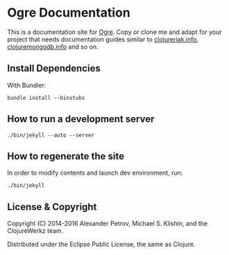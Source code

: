 # Ogre Documentation

This is a documentation site for [Ogre](http://ogre.clojurewerkz.org). Copy or clone me and adapt for your project
that needs documentation guides similar to [clojureriak.info](http://clojureriak.info), [clojuremongodb.info](http://clojuremongodb.info) and so on.


## Install Dependencies

With Bundler:

    bundle install --binstubs


## How to run a development server

    ./bin/jekyll --auto --server


## How to regenerate the site

In order to modify contents and launch dev environment, run:

    ./bin/jekyll


## License & Copyright

Copyright (C) 2014-2016 Alexander Petrov, Michael S. Klishin, and the ClojureWerkz team.

Distributed under the Eclipse Public License, the same as Clojure.
